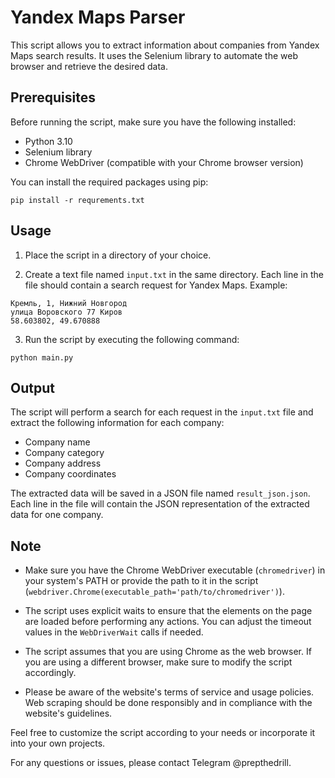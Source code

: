 # Yandex Maps Parser

This script allows you to extract information about companies from Yandex Maps search results. It uses the Selenium library to automate the web browser and retrieve the desired data.

## Prerequisites

Before running the script, make sure you have the following installed:

- Python 3.10
- Selenium library
- Chrome WebDriver (compatible with your Chrome browser version)

You can install the required packages using pip:

```
pip install -r requrements.txt
```

## Usage

1. Place the script in a directory of your choice.

2. Create a text file named `input.txt` in the same directory. Each line in the file should contain a search request for Yandex Maps.
Example:
```
Кремль, 1, Нижний Новгород
улица Воровского 77 Киров
58.603802, 49.670888
```


3. Run the script by executing the following command:

```
python main.py
```

## Output

The script will perform a search for each request in the `input.txt` file and extract the following information for each company:

- Company name
- Company category
- Company address
- Company coordinates

The extracted data will be saved in a JSON file named `result_json.json`. Each line in the file will contain the JSON representation of the extracted data for one company.

## Note

- Make sure you have the Chrome WebDriver executable (`chromedriver`) in your system's PATH or provide the path to it in the script (`webdriver.Chrome(executable_path='path/to/chromedriver')`).

- The script uses explicit waits to ensure that the elements on the page are loaded before performing any actions. You can adjust the timeout values in the `WebDriverWait` calls if needed.

- The script assumes that you are using Chrome as the web browser. If you are using a different browser, make sure to modify the script accordingly.

- Please be aware of the website's terms of service and usage policies. Web scraping should be done responsibly and in compliance with the website's guidelines.

Feel free to customize the script according to your needs or incorporate it into your own projects.

For any questions or issues, please contact Telegram @prepthedrill.